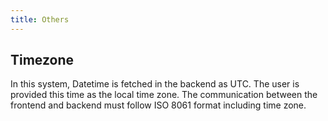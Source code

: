 ```yaml
---
title: Others
---
```


## Timezone

In this system, Datetime is fetched in the backend as UTC.
The user is provided this time as the local time zone.
The communication between the frontend and backend must follow ISO 8061 format including time zone.